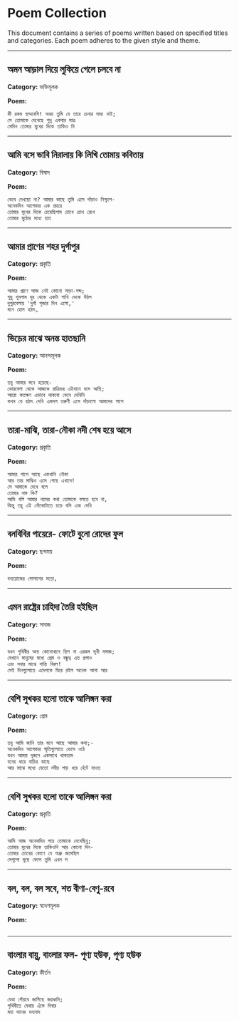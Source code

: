 # Poem Collection

This document contains a series of poems written based on specified titles and categories. Each poem adheres to the given style and theme.


---

## অমন আড়াল দিয়ে লুকিয়ে গেলে চলবে না
**Category:** ভক্তিমূলক

**Poem:**
```আয়া-লাগা চোখে তাকিয়ে দেখো, হেথা কি আছে?  
কী রকম ছদ্মবেশি! অথচ তুমি যে তারে চেনার সাধ্য নাই;  
সে তোমাকে দেখেছে শুধু একবার মাত্র  
সেদিন তোমার মুখের দিকে তাকিও নি  
```
---

## আমি বসে ভাবি নিরালায় কি লিখি তোমায় কবিতায়
**Category:** বিষাদ

**Poem:**
```আমার মনে হয়, আমি বসে ভাবছি তোমাদের কথা;  
ভেবে দেখছো না? আমার কাছে তুমি এসে দাঁড়াও নিশ্চুপে-  
অনেকদিন আগেকার এক প্রহরে  
তোমার মুখের দিকে চেয়েছিলাম চোখে চোখ রেখে  
তোমার মুঠোর মধ্যে হাত  
```
---

## আমার প্রাণের শহর দুর্গাপুর
**Category:** প্রকৃতি

**Poem:**
```আজকে আমি একাকী একা বসে আছি,  
আমার প্রাণে আজ নেই কোনো সাড়া-শব্দ;  
শুধু শুনলাম দূর থেকে একটা পাখি ডেকে উঠল  
দুপুরবেলায় 'দুর্গা পূজার দিন এলো,'  
মনে হোল হঠাৎ,  
```
---

## ভিড়ের মাঝে অনন্ত হাতছানি
**Category:** আনন্দমূলক

**Poem:**
```অনেক লোকের ভিড়ে আমি একা,  
তবু আমার মনে হয়েছে-  
ভোরবেলা থেকে আজকে রাত্রিভর এইখানে বসে আছি;  
আরো কতক্ষণ এভাবে থাকবো ভেবে দেখিনি  
কখন যে হঠাৎ দেখি একদল তরুণী এসে দাঁড়ালো আমাদের পাশে  
```
---

## তারা-মাঝি, তারা-নৌকা নদী শেষ হয়ে আসে
**Category:** প্রকৃতি

**Poem:**
```আজকে আমি নদীর ধারে বসে আছি;  
আমার পাশে আছে একখানি নৌকা  
আর তার মাঝিও এসে গেছে এখানে!  
সে আমাকে দেখে বলে  
তোমার নাম কি?  
আমি বলি আমার নামের কথা তোমাকে বলতে হবে না,  
কিন্তু তবু এই নৌকোটাতে চড়ে বসি এবং দেখি  
```
---

## বনবিবির পায়েরে- ফোটে বুনো রোদের ফুল
**Category:** ছন্দময়

**Poem:**
```আজকে বনবীথির পাপিঠে ফুটেছে  
বন্যরোজের গোলাপের মতো,  
```
---

## এমন রাষ্ট্রের চাহিদা তৈরি হইছিল
**Category:** সমাজ

**Poem:**
```এই যে দেশে, এই শহরে মানুষেরা এমন একদিনে জন্ম নিয়  
যখন পৃথিবীর অন্য কোনোখানে ছিল না এরকম সুখী সমাজ;  
যেখানে মানুষের মধ্যে প্রেম ও বন্ধুত্ব এত প্রগাও  
এবং সবার মাঝে শান্তি বিরল!  
সেই দিনগুলোতে এদেশকে ঘিরে রইল অনেক আশা আর  
```
---

## বেশি সুখকর হলো তাকে আলিঙ্গন করা
**Category:** প্রেম

**Poem:**
```এখনো সে আমাকে ভুলে যায়নি,  
তবু আমি জানি তার মনে আছে আমার কথা;-  
অনেকদিন আগেকার স্মৃতিগুলোতে ভেসে ওঠে  
যখন আমরা দুজনে একসাথে থাকতাম  
বনের ধারে বাড়ির কাছে  
আর মাঝে মধ্যে যেতো নদীর পাড় ধরে হেঁটে যাওত  
```
---

## বেশি সুখকর হলো তাকে আলিঙ্গন করা
**Category:** প্রকৃতি

**Poem:**
```আজকে আমি খুব খুশি হয়েছি, আমার প্রিয়তমা!  
আমি আজ অনেকদিন পরে তোমাকে দেখেছিনু;  
তোমার মুখের দিকে তাকিওনি আর কোনো দিন-  
তোমার চোখের কোণে যে অশ্রু জমেছিল  
সেগুলো মুছে ফেলে তুমি এখন স  
```
---

## বল, বল, বল সবে, শত বীণা-বেণু-রবে
**Category:** স্বদেশমূলক

**Poem:**
```বলোয়ে বলেও যে কথা কহি না সেথা!  
```
---

## বাংলার বায়ু, বাংলার ফল- পূণ্য হউক, পূণ্য হউক
**Category:** কীর্তন

**Poem:**
```বঙ্গদেশের বীরগণের তরে!  
যেথা গৌরবে জাগিছে জয়ধ্বনি;  
পৃথিবীতে যেথায় এঁকে দিবার  
মহা দানের ধন্যবাদ  
```
